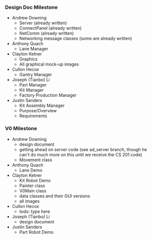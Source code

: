 ### Design Doc Milestone
* Andrew Downing
  * Server (already written)
  * ConnectPanel (already written)
  * NetComm (already written)
  * Networking message classes (some are already written)
* Anthony Quach 
  * Lane Manager
* Clayton Ketner 
  * Graphics
  * All graphical mock-up images
* Cullon Hecox
  * Gantry Manager
* Joseph (Tianbo) Li
  * Part Manager
  * Kit Manager
  * Factory Production Manager
* Justin Sanders
  * Kit Assembly Manager
  * Purpose/Overview
  * Requirements

### V0 Milestone
* Andrew Downing
  * design document
  * getting ahead on server code (see ad_server branch, though he can't do much more on this until we receive the CS 201 code)
  * Movement class
* Anthony Quach 
  * Lane Demo
* Clayton Ketner 
  * Kit Robot Demo
  * Painter class
  * V0Main class
  * data classes and their GUI versions
  * all images
* Cullon Hecox
  * todo: type here
* Joseph (Tianbo) Li
  * design document
* Justin Sanders
  * Part Robot Demo
